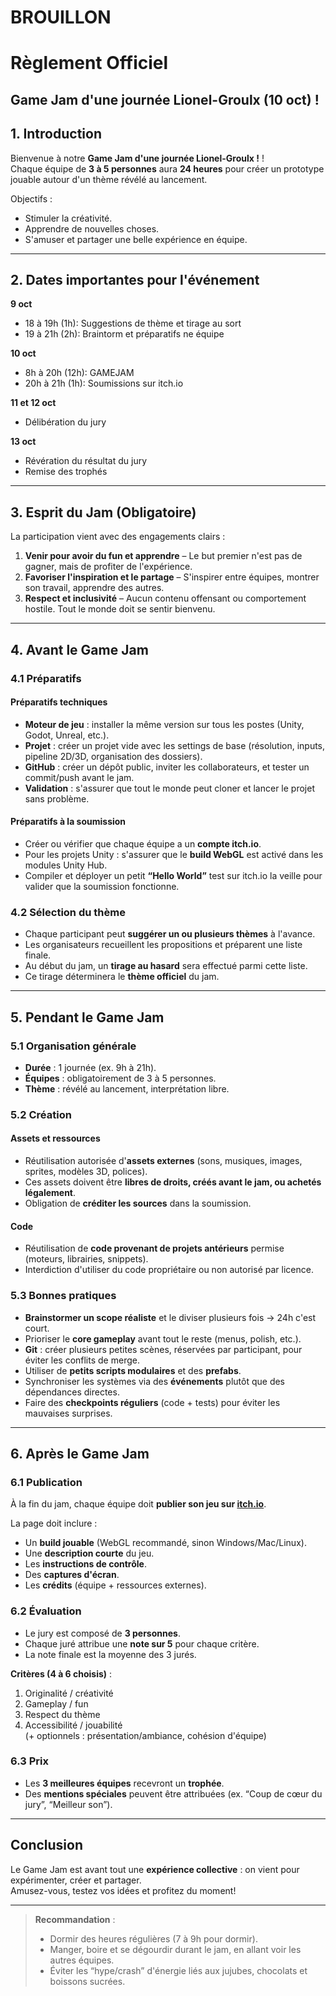 # BROUILLON

# Règlement Officiel 
## Game Jam d'une journée Lionel-Groulx (10 oct) !

## 1. Introduction
Bienvenue à notre **Game Jam d'une journée Lionel-Groulx !** !  
Chaque équipe de **3 à 5 personnes** aura **24 heures** pour créer un prototype jouable autour d'un thème révélé au lancement.  

Objectifs :  
- Stimuler la créativité.  
- Apprendre de nouvelles choses.  
- S'amuser et partager une belle expérience en équipe.  

---

## 2. Dates importantes pour l'événement

**9 oct**
- 18 à 19h (1h): Suggestions de thème et tirage au sort
- 19 à 21h (2h): Braintorm et préparatifs ne équipe

**10 oct**
- 8h à 20h (12h): GAMEJAM
- 20h à 21h (1h): Soumissions sur itch.io

**11 et 12 oct**
- Délibération du jury

 **13 oct**
 - Révération du résultat du jury
 - Remise des trophés

---

## 3. Esprit du Jam (Obligatoire)
La participation vient avec des engagements clairs :  

1. **Venir pour avoir du fun et apprendre** – Le but premier n'est pas de gagner, mais de profiter de l'expérience.  
2. **Favoriser l'inspiration et le partage** – S'inspirer entre équipes, montrer son travail, apprendre des autres.  
3. **Respect et inclusivité** – Aucun contenu offensant ou comportement hostile. Tout le monde doit se sentir bienvenu.  

---

## 4. Avant le Game Jam

### 4.1 Préparatifs
#### Préparatifs techniques
- **Moteur de jeu** : installer la même version sur tous les postes (Unity, Godot, Unreal, etc.).  
- **Projet** : créer un projet vide avec les settings de base (résolution, inputs, pipeline 2D/3D, organisation des dossiers).  
- **GitHub** : créer un dépôt public, inviter les collaborateurs, et tester un commit/push avant le jam.  
- **Validation** : s'assurer que tout le monde peut cloner et lancer le projet sans problème.  

#### Préparatifs à la soumission
- Créer ou vérifier que chaque équipe a un **compte itch.io**.  
- Pour les projets Unity : s'assurer que le **build WebGL** est activé dans les modules Unity Hub.  
- Compiler et déployer un petit **“Hello World”** test sur itch.io la veille pour valider que la soumission fonctionne.  

### 4.2 Sélection du thème
- Chaque participant peut **suggérer un ou plusieurs thèmes** à l'avance.  
- Les organisateurs recueillent les propositions et préparent une liste finale.  
- Au début du jam, un **tirage au hasard** sera effectué parmi cette liste.  
- Ce tirage déterminera le **thème officiel** du jam.  

---

## 5. Pendant le Game Jam

### 5.1 Organisation générale
- **Durée** : 1 journée (ex. 9h à 21h).  
- **Équipes** : obligatoirement de 3 à 5 personnes.  
- **Thème** : révélé au lancement, interprétation libre.  

### 5.2 Création

#### Assets et ressources
- Réutilisation autorisée d'**assets externes** (sons, musiques, images, sprites, modèles 3D, polices).  
- Ces assets doivent être **libres de droits, créés avant le jam, ou achetés légalement**.  
- Obligation de **créditer les sources** dans la soumission.  

#### Code
- Réutilisation de **code provenant de projets antérieurs** permise (moteurs, librairies, snippets).  
- Interdiction d'utiliser du code propriétaire ou non autorisé par licence.  

### 5.3 Bonnes pratiques
- **Brainstormer un scope réaliste** et le diviser plusieurs fois → 24h c'est court.  
- Prioriser le **core gameplay** avant tout le reste (menus, polish, etc.).  
- **Git** : créer plusieurs petites scènes, réservées par participant, pour éviter les conflits de merge.  
- Utiliser de **petits scripts modulaires** et des **prefabs**.  
- Synchroniser les systèmes via des **événements** plutôt que des dépendances directes.  
- Faire des **checkpoints réguliers** (code + tests) pour éviter les mauvaises surprises.  

---

## 6. Après le Game Jam

### 6.1 Publication
À la fin du jam, chaque équipe doit **publier son jeu sur [itch.io](https://itch.io)**.  

La page doit inclure :  
- Un **build jouable** (WebGL recommandé, sinon Windows/Mac/Linux).  
- Une **description courte** du jeu.  
- Les **instructions de contrôle**.  
- Des **captures d'écran**.  
- Les **crédits** (équipe + ressources externes).  

### 6.2 Évaluation
- Le jury est composé de **3 personnes**.  
- Chaque juré attribue une **note sur 5** pour chaque critère.  
- La note finale est la moyenne des 3 jurés.  

**Critères (4 à 6 choisis)** :  
1. Originalité / créativité  
2. Gameplay / fun  
3. Respect du thème  
4. Accessibilité / jouabilité  
(+ optionnels : présentation/ambiance, cohésion d'équipe)  

### 6.3 Prix
- Les **3 meilleures équipes** recevront un **trophée**.  
- Des **mentions spéciales** peuvent être attribuées (ex. “Coup de cœur du jury”, “Meilleur son”).  

---

## Conclusion
Le Game Jam est avant tout une **expérience collective** : on vient pour expérimenter, créer et partager.  
Amusez-vous, testez vos idées et profitez du moment!

---

> **Recommandation** :  
> - Dormir des heures régulières (7 à 9h pour dormir).  
> - Manger, boire et se dégourdir durant le jam, en allant voir les autres équipes.  
> - Éviter les “hype/crash” d'énergie liés aux jujubes, chocolats et boissons sucrées.  
